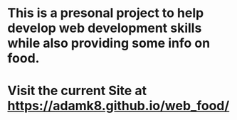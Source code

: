 # This is a presonal project to help develop web development skills while also providing some info on food. 
# Visit the current Site at https://adamk8.github.io/web_food/
